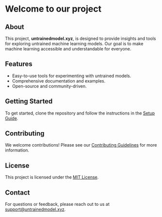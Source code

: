 # Welcome to our project

## About

This project, **untrainedmodel.xyz**, is designed to provide insights and tools for exploring untrained machine learning models. Our goal is to make machine learning accessible and understandable for everyone.

## Features

- Easy-to-use tools for experimenting with untrained models.
- Comprehensive documentation and examples.
- Open-source and community-driven.

## Getting Started

To get started, clone the repository and follow the instructions in the [Setup Guide](./SETUP.md).

## Contributing

We welcome contributions! Please see our [Contributing Guidelines](./CONTRIBUTING.md) for more information.

## License

This project is licensed under the [MIT License](./LICENSE).

## Contact

For questions or feedback, please reach out to us at [support@untrainedmodel.xyz](mailto:support@untrainedmodel.xyz).

